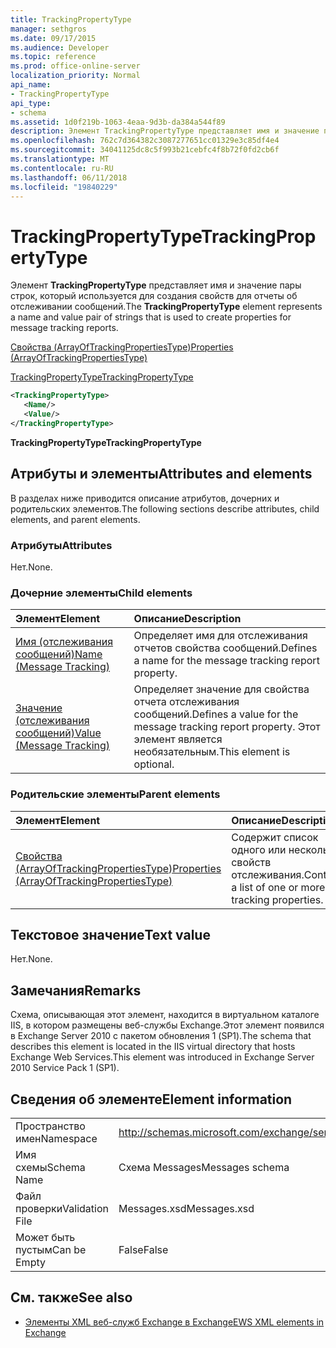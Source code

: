 ```yaml
---
title: TrackingPropertyType
manager: sethgros
ms.date: 09/17/2015
ms.audience: Developer
ms.topic: reference
ms.prod: office-online-server
localization_priority: Normal
api_name:
- TrackingPropertyType
api_type:
- schema
ms.assetid: 1d0f219b-1063-4eaa-9d3b-da384a544f89
description: Элемент TrackingPropertyType представляет имя и значение пары строк, который используется для создания свойств для отчеты об отслеживании сообщений.
ms.openlocfilehash: 762c7d364382c3087277651cc01329e3c85df4e4
ms.sourcegitcommit: 34041125dc8c5f993b21cebfc4f8b72f0fd2cb6f
ms.translationtype: MT
ms.contentlocale: ru-RU
ms.lasthandoff: 06/11/2018
ms.locfileid: "19840229"
---
```

# <a name="trackingpropertytype"></a><span data-ttu-id="c1aca-103">TrackingPropertyType</span><span class="sxs-lookup"><span data-stu-id="c1aca-103">TrackingPropertyType</span></span>

<span data-ttu-id="c1aca-104">Элемент **TrackingPropertyType** представляет имя и значение пары строк, который используется для создания свойств для отчеты об отслеживании сообщений.</span><span class="sxs-lookup"><span data-stu-id="c1aca-104">The **TrackingPropertyType** element represents a name and value pair of strings that is used to create properties for message tracking reports.</span></span> 
  
[<span data-ttu-id="c1aca-105">Свойства (ArrayOfTrackingPropertiesType)</span><span class="sxs-lookup"><span data-stu-id="c1aca-105">Properties (ArrayOfTrackingPropertiesType)</span></span>](properties-arrayoftrackingpropertiestype.md)
  
[<span data-ttu-id="c1aca-106">TrackingPropertyType</span><span class="sxs-lookup"><span data-stu-id="c1aca-106">TrackingPropertyType</span></span>](trackingpropertytype.md)
  
```xml
<TrackingPropertyType>
   <Name/>
   <Value/>
</TrackingPropertyType>
```

 <span data-ttu-id="c1aca-107">**TrackingPropertyType**</span><span class="sxs-lookup"><span data-stu-id="c1aca-107">**TrackingPropertyType**</span></span>
## <a name="attributes-and-elements"></a><span data-ttu-id="c1aca-108">Атрибуты и элементы</span><span class="sxs-lookup"><span data-stu-id="c1aca-108">Attributes and elements</span></span>

<span data-ttu-id="c1aca-109">В разделах ниже приводится описание атрибутов, дочерних и родительских элементов.</span><span class="sxs-lookup"><span data-stu-id="c1aca-109">The following sections describe attributes, child elements, and parent elements.</span></span>
  
### <a name="attributes"></a><span data-ttu-id="c1aca-110">Атрибуты</span><span class="sxs-lookup"><span data-stu-id="c1aca-110">Attributes</span></span>

<span data-ttu-id="c1aca-111">Нет.</span><span class="sxs-lookup"><span data-stu-id="c1aca-111">None.</span></span>
  
### <a name="child-elements"></a><span data-ttu-id="c1aca-112">Дочерние элементы</span><span class="sxs-lookup"><span data-stu-id="c1aca-112">Child elements</span></span>

|<span data-ttu-id="c1aca-113">**Элемент**</span><span class="sxs-lookup"><span data-stu-id="c1aca-113">**Element**</span></span>|<span data-ttu-id="c1aca-114">**Описание**</span><span class="sxs-lookup"><span data-stu-id="c1aca-114">**Description**</span></span>|
|:-----|:-----|
|[<span data-ttu-id="c1aca-115">Имя (отслеживания сообщений)</span><span class="sxs-lookup"><span data-stu-id="c1aca-115">Name (Message Tracking)</span></span>](name-message-tracking.md) <br/> |<span data-ttu-id="c1aca-116">Определяет имя для отслеживания отчетов свойства сообщений.</span><span class="sxs-lookup"><span data-stu-id="c1aca-116">Defines a name for the message tracking report property.</span></span>  <br/> |
|[<span data-ttu-id="c1aca-117">Значение (отслеживания сообщений)</span><span class="sxs-lookup"><span data-stu-id="c1aca-117">Value (Message Tracking)</span></span>](value-message-tracking.md) <br/> |<span data-ttu-id="c1aca-118">Определяет значение для свойства отчета отслеживания сообщений.</span><span class="sxs-lookup"><span data-stu-id="c1aca-118">Defines a value for the message tracking report property.</span></span> <span data-ttu-id="c1aca-119">Этот элемент является необязательным.</span><span class="sxs-lookup"><span data-stu-id="c1aca-119">This element is optional.</span></span>  <br/> |
   
### <a name="parent-elements"></a><span data-ttu-id="c1aca-120">Родительские элементы</span><span class="sxs-lookup"><span data-stu-id="c1aca-120">Parent elements</span></span>

|<span data-ttu-id="c1aca-121">**Элемент**</span><span class="sxs-lookup"><span data-stu-id="c1aca-121">**Element**</span></span>|<span data-ttu-id="c1aca-122">**Описание**</span><span class="sxs-lookup"><span data-stu-id="c1aca-122">**Description**</span></span>|
|:-----|:-----|
|[<span data-ttu-id="c1aca-123">Свойства (ArrayOfTrackingPropertiesType)</span><span class="sxs-lookup"><span data-stu-id="c1aca-123">Properties (ArrayOfTrackingPropertiesType)</span></span>](properties-arrayoftrackingpropertiestype.md) <br/> |<span data-ttu-id="c1aca-124">Содержит список одного или нескольких свойств отслеживания.</span><span class="sxs-lookup"><span data-stu-id="c1aca-124">Contains a list of one or more tracking properties.</span></span>  <br/> |
   
## <a name="text-value"></a><span data-ttu-id="c1aca-125">Текстовое значение</span><span class="sxs-lookup"><span data-stu-id="c1aca-125">Text value</span></span>

<span data-ttu-id="c1aca-126">Нет.</span><span class="sxs-lookup"><span data-stu-id="c1aca-126">None.</span></span>
  
## <a name="remarks"></a><span data-ttu-id="c1aca-127">Замечания</span><span class="sxs-lookup"><span data-stu-id="c1aca-127">Remarks</span></span>

<span data-ttu-id="c1aca-128">Схема, описывающая этот элемент, находится в виртуальном каталоге IIS, в котором размещены веб-службы Exchange.Этот элемент появился в Exchange Server 2010 с пакетом обновления 1 (SP1).</span><span class="sxs-lookup"><span data-stu-id="c1aca-128">The schema that describes this element is located in the IIS virtual directory that hosts Exchange Web Services.This element was introduced in Exchange Server 2010 Service Pack 1 (SP1).</span></span>
  
## <a name="element-information"></a><span data-ttu-id="c1aca-129">Сведения об элементе</span><span class="sxs-lookup"><span data-stu-id="c1aca-129">Element information</span></span>

|||
|:-----|:-----|
|<span data-ttu-id="c1aca-130">Пространство имен</span><span class="sxs-lookup"><span data-stu-id="c1aca-130">Namespace</span></span>  <br/> |http://schemas.microsoft.com/exchange/services/2006/messages  <br/> |
|<span data-ttu-id="c1aca-131">Имя схемы</span><span class="sxs-lookup"><span data-stu-id="c1aca-131">Schema Name</span></span>  <br/> |<span data-ttu-id="c1aca-132">Схема Messages</span><span class="sxs-lookup"><span data-stu-id="c1aca-132">Messages schema</span></span>  <br/> |
|<span data-ttu-id="c1aca-133">Файл проверки</span><span class="sxs-lookup"><span data-stu-id="c1aca-133">Validation File</span></span>  <br/> |<span data-ttu-id="c1aca-134">Messages.xsd</span><span class="sxs-lookup"><span data-stu-id="c1aca-134">Messages.xsd</span></span>  <br/> |
|<span data-ttu-id="c1aca-135">Может быть пустым</span><span class="sxs-lookup"><span data-stu-id="c1aca-135">Can be Empty</span></span>  <br/> |<span data-ttu-id="c1aca-136">False</span><span class="sxs-lookup"><span data-stu-id="c1aca-136">False</span></span>  <br/> |
   
## <a name="see-also"></a><span data-ttu-id="c1aca-137">См. также</span><span class="sxs-lookup"><span data-stu-id="c1aca-137">See also</span></span>



- [<span data-ttu-id="c1aca-138">Элементы XML веб-служб Exchange в Exchange</span><span class="sxs-lookup"><span data-stu-id="c1aca-138">EWS XML elements in Exchange</span></span>](ews-xml-elements-in-exchange.md)

